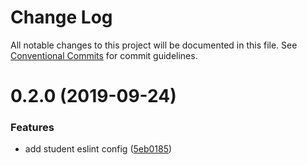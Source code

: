 # Change Log

All notable changes to this project will be documented in this file.
See [Conventional Commits](https://conventionalcommits.org) for commit guidelines.

# 0.2.0 (2019-09-24)


### Features

* add student eslint config ([5eb0185](https://github.com/OperationSpark/eslint-config/commit/5eb0185))
